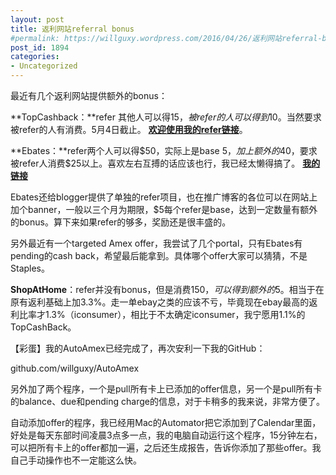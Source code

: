 ```yaml
---
layout: post
title: 返利网站referral bonus
#permalink: https://willguxy.wordpress.com/2016/04/26/返利网站referral-bonus/index.html
post_id: 1894
categories: 
- Uncategorized
---
```


最近有几个返利网站提供额外的bonus：


**TopCashback：**refer 其他人可以得$15，被refer的人可以得到$10。当然要求被refer的人有消费。5月4日截止。
**[欢迎使用我的refer链接](http://www.topcashback.com/ref/shamrock)**。


**Ebates：**refer两个人可以得$50，实际上是base $5，加上额外的$40，要求被refer人消费$25以上。喜欢左右互搏的话应该也行，我已经太懒得搞了。
**[我的链接](http://www.ebates.com/rf.do?referrerid=pn3%2FBSjsI1XhPFkeH8jeKQ%3D%3D&eeid=28187)**

Ebates还给blogger提供了单独的refer项目，也在推广博客的各位可以在网站上加个banner，一般以三个月为期限，$5每个refer是base，达到一定数量有额外的bonus。算下来如果refer的够多，奖励还是很丰盛的。

另外最近有一个targeted Amex offer，我尝试了几个portal，只有Ebates有pending的cash back，希望最后能拿到。具体哪个offer大家可以猜猜，不是Staples。


**ShopAtHome**：refer并没有bonus，但是消费$150，可以得到额外的$5。相当于在原有返利基础上加3.3%。走一单ebay之类的应该不亏，毕竟现在ebay最高的返利比率才1.3%（iconsumer），相比于不太确定iconsumer，我宁愿用1.1%的TopCashBack。

【彩蛋】我的AutoAmex已经完成了，再次安利一下我的GitHub：

github.com/willguxy/AutoAmex

另外加了两个程序，一个是pull所有卡上已添加的offer信息，另一个是pull所有卡的balance、due和pending charge的信息，对于卡稍多的我来说，非常方便了。

自动添加offer的程序，我已经用Mac的Automator把它添加到了Calendar里面，好处是每天东部时间凌晨3点多一点，我的电脑自动运行这个程序，15分钟左右，可以把所有卡上的offer都加一遍，之后还生成报告，告诉你添加了那些offer。我自己手动操作也不一定能这么快。